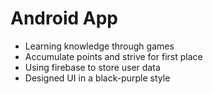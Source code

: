 # Android App 
* Learning knowledge through games
* Accumulate points and strive for first place 
* Using firebase to store user data
* Designed UI in a black-purple style 
